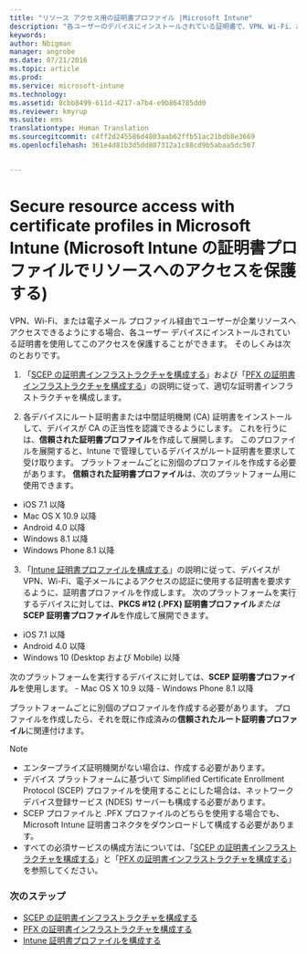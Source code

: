 ```yaml
---
title: "リソース アクセス用の証明書プロファイル |Microsoft Intune"
description: "各ユーザーのデバイスにインストールされている証明書で、VPN、Wi-Fi、および電子メール アクセスを保護します。"
keywords: 
author: Nbigman
manager: angrobe
ms.date: 07/21/2016
ms.topic: article
ms.prod: 
ms.service: microsoft-intune
ms.technology: 
ms.assetid: 8cbb8499-611d-4217-a7b4-e9b864785dd0
ms.reviewer: kmyrup
ms.suite: ems
translationtype: Human Translation
ms.sourcegitcommit: c4ff2d245586d4803aab62ffb51ac21bdb8e3669
ms.openlocfilehash: 361e4d81b3d5dd807312a1c88cd9b5abaa5dc567


---
```


# Secure resource access with certificate profiles in Microsoft Intune (Microsoft Intune の証明書プロファイルでリソースへのアクセスを保護する)
VPN、Wi-Fi、または電子メール プロファイル経由でユーザーが企業リソースへアクセスできるようにする場合、各ユーザー デバイスにインストールされている証明書を使用してこのアクセスを保護することができます。 そのしくみは次のとおりです。

1. 「[SCEP の証明書インフラストラクチャを構成する](configure-certificate-infrastructure-for-scep.md)」および「[PFX の証明書インフラストラクチャを構成する](configure-certificate-infrastructure-for-pfx.md)」の説明に従って、適切な証明書インフラストラクチャを構成します。

2. 各デバイスにルート証明書または中間証明機関 (CA) 証明書をインストールして、デバイスが CA の正当性を認識できるようにします。 これを行うには、**信頼された証明書プロファイル**を作成して展開します。 このプロファイルを展開すると、Intune で管理しているデバイスがルート証明書を要求して受け取ります。 プラットフォームごとに別個のプロファイルを作成する必要があります。 **信頼された証明書プロファイル**は、次のプラットフォーム用に使用できます。
 -  iOS 7.1 以降
 -  Mac OS X 10.9 以降
 -  Android 4.0 以降
 -  Windows 8.1 以降
 -  Windows Phone 8.1 以降

3. 「[Intune 証明書プロファイルを構成する](configure-intune-certificate-profiles.md)」の説明に従って、デバイスが VPN、Wi-Fi、電子メールによるアクセスの認証に使用する証明書を要求するように、証明書プロファイルを作成します。 次のプラットフォームを実行するデバイスに対しては、**PKCS #12 (.PFX) 証明書プロファイル***または* **SCEP 証明書プロファイル**を作成して展開できます。

  -  iOS 7.1 以降
  -  Android 4.0 以降
  -  Windows 10 (Desktop および Mobile) 以降

  次のプラットフォームを実行するデバイスに対しては、**SCEP 証明書プロファイル**を使用します。
    -   Mac OS X 10.9 以降
    -   Windows Phone 8.1 以降

プラットフォームごとに別個のプロファイルを作成する必要があります。 プロファイルを作成したら、それを既に作成済みの**信頼されたルート証明書プロファイル**に関連付けます。

> [!NOTE]           
> - エンタープライズ証明機関がない場合は、作成する必要があります。
>- デバイス プラットフォームに基づいて Simplified Certificate Enrollment Protocol (SCEP) プロファイルを使用することにした場合は、ネットワーク デバイス登録サービス (NDES) サーバーも構成する必要があります。
>-  SCEP プロファイルと .PFX プロファイルのどちらを使用する場合でも、Microsoft Intune 証明書コネクタをダウンロードして構成する必要があります。
>-  すべての必須サービスの構成方法については、「[SCEP の証明書インフラストラクチャを構成する](configure-certificate-infrastructure-for-scep.md)」と「[PFX の証明書インフラストラクチャを構成する](configure-certificate-infrastructure-for-pfx.md)」を参照してください。

### 次のステップ
- [SCEP の証明書インフラストラクチャを構成する](configure-certificate-infrastructure-for-scep.md)
- [PFX の証明書インフラストラクチャを構成する](configure-certificate-infrastructure-for-pfx.md)
- [Intune 証明書プロファイルを構成する](configure-intune-certificate-profiles.md)



<!--HONumber=Aug16_HO4-->


